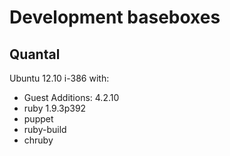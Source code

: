 Development baseboxes
====================

Quantal
-------

Ubuntu 12.10 i-386 with:

 * Guest Additions: 4.2.10
 * ruby 1.9.3p392
 * puppet
 * ruby-build
 * chruby
